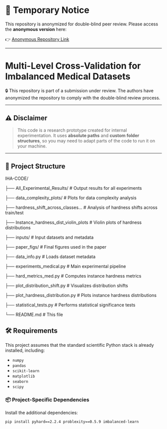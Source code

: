 # 🚨 Temporary Notice

This repository is anonymized for double-blind peer review. Please access the **anonymous version** here:

👉 [Anonymous Repository Link](https://anonymous.4open.science/r/MLCV-C94/)

---
# Multi-Level Cross-Validation for Imbalanced Medical Datasets

🔒 This repository is part of a submission under review. The authors have anonymized the repository to comply with the double-blind review process.

---

## ⚠️ Disclaimer

> This code is a research prototype created for internal experimentation. It uses **absolute paths** and **custom folder structures**, so you may need to adapt parts of the code to run it on your machine.


---

## 📁 Project Structure

IHA-CODE/

├── All_Experimental_Results/ # Output results for all experiments

├── data_complexity_plots/ # Plots for data complexity analysis

├── hardness_shift_across_classes... # Analysis of hardness shifts across train/test

├── Instance_hardness_dist_violin_plots # Violin plots of hardness distributions

├── inputs/ # Input datasets and metadata

├── paper_figs/ # Final figures used in the paper

├── data_info.py # Loads dataset metadata

├── experiments_medical.py # Main experimental pipeline

├── hard_metrics_med.py # Computes instance hardness metrics

├── plot_distribution_shift.py # Visualizes distribution shifts

├── plot_hardness_distribution.py # Plots instance hardness distributions

├── statistical_tests.py # Performs statistical significance tests

└── README.md # This file

## 🛠 Requirements

This project assumes that the standard scientific Python stack is already installed, including:

- `numpy`
- `pandas`
- `scikit-learn`
- `matplotlib`
- `seaborn`
- `scipy`

### 📦 Project-Specific Dependencies

Install the additional dependencies:

```bash
pip install pyhard==2.2.4 problexity==0.5.9 imbalanced-learn

